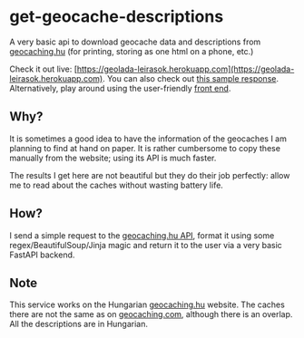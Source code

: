 # get-geocache-descriptions
A very basic api to download geocache data and descriptions from [geocaching.hu](https://geocaching.hu) (for printing, storing as one html on a phone, etc.)

Check it out live: [https://geolada-leirasok.herokuapp.com](https://geolada-leirasok.herokuapp.com). You can also check out [this sample response](https://geolada-leirasok.herokuapp.com/caches/70). Alternatively, play around using the user-friendly [front end](https://hann.io/get-geocache-descriptions).

## Why?

It is sometimes a good idea to have the information of the geocaches I am planning to find at hand on paper. It is rather cumbersome to copy these manually from the website; using its API is much faster. 

The results I get here are not beautiful but they do their job perfectly: allow me to read about the caches without wasting battery life.

## How?

I send a simple request to the [geocaching.hu API](https://api.geocaching.hu/), format it using some regex/BeautifulSoup/Jinja magic and return it to the user via a very basic FastAPI backend.

## Note

This service works on the Hungarian [geocaching.hu](https://geocaching.hu) website. The caches there are not the same as on [geocaching.com](https://geocaching.com), although there is an overlap. All the descriptions are in Hungarian. 
